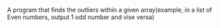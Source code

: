 A program that finds the outliers within a given array(example, in a list of Even numbers, output 1 odd number and vise versa) 
